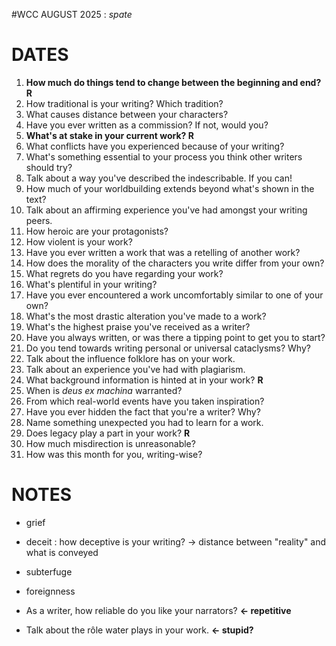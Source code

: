 #WCC AUGUST 2025 : *spate*
<!-- Atra-ḫasīs -->

# DATES
1. **How much do things tend to change between the beginning and end? R**
2. How traditional is your writing? Which tradition?
3. What causes distance between your characters?
4. Have you ever written as a commission? If not, would you?
5. **What's at stake in your current work? R**
6. What conflicts have you experienced because of your writing?
7. What's something essential to your process you think other writers should try?
8. Talk about a way you've described the indescribable. If you can!
9. How much of your worldbuilding extends beyond what's shown in the text?
10. Talk about an affirming experience you've had amongst your writing peers. 
11. How heroic are your protagonists?
12. How violent is your work?
13. Have you ever written a work that was a retelling of another work?
14. How does the morality of the characters you write differ from your own?
15. What regrets do you have regarding your work?
16. What's plentiful in your writing?
17. Have you ever encountered a work uncomfortably similar to one of your own?
18. What's the most drastic alteration you've made to a work?
19. What's the highest praise you've received as a writer?
20. Have you always written, or was there a tipping point to get you to start?
21. Do you tend towards writing personal or universal cataclysms? Why?
22. Talk about the influence folklore has on your work.
23. Talk about an experience you've had with plagiarism.
24. What background information is hinted at in your work? **R**
25. When is *deus ex machina* warranted?
26. From which real-world events have you taken inspiration?
27. Have you ever hidden the fact that you're a writer? Why?
28. Name something unexpected you had to learn for a work.
29. Does legacy play a part in your work? **R**
30. How much misdirection is unreasonable?
31. How was this month for you, writing-wise?

# NOTES
- grief
- deceit : how deceptive is your writing? → distance between "reality" and what is conveyed
- subterfuge
- foreignness

- As a writer, how reliable do you like your narrators? **← repetitive**
- Talk about the rôle water plays in your work. **← stupid?**

